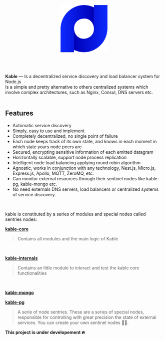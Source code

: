 <br>
<br>
<br>

<div align="center">
<img src="https://github.com/11ume/kable/blob/master/images/logo.png" width="150" height="auto"/>
</div>
<br>
<br>
<br>

**Kable** — Is a decentralized service discovery and load balancer system for Node.js
<br>
Is a simple and pretty alternative to others centralized systems which involve complex architectures, such as Nginx, Consul, DNS servers etc.
<br>
<br>

## Features

* Automatic service discovery
* Simply, easy to use and implement
* Completely decentralized, no single point of failure
* Each node keeps track of its own state, and knows in each moment in which state yours node peers are
* Secured, encrypting sensitive information of each emitted datagram
* Horizontally scalable, support node process replication
* Intelligent node load balancing applying round robin algorithm
* Agnostic, works in conjunction with any technology, Nest.js, Micro.js, Express.js, Apollo, MQTT, ZeroMQ, etc.
* Can monitor external resources through their sentinel nodes like kable-pg, kable-mongo etc.
* No need externals  DNS servers, load balancers or centralized systems of service discovery.

<br>

kable is constituted by a series of modules and special nodes called sentries nodes:
<br>

**[kable-core](https://github.com/11ume/kable-core)**
<br>

> Contains all modules and the main logic of Kable
<br>

**[kable-internals](https://github.com/11ume/kable-internals)**
<br>

> Contains an little module to interact and test the kable core functionalities
<br>

**[kable-mongo](https://github.com/11ume/kable-mongo)**
<br>

**[kable-pg](https://github.com/11ume/kable-pg)**
<br>

> A serie of node sentries. These are a series of special nodes, responsible for controlling with great precision the state of external services. You can create your own sentinel nodes 🏄‍♀️.

**This project is under developement 🔥**


